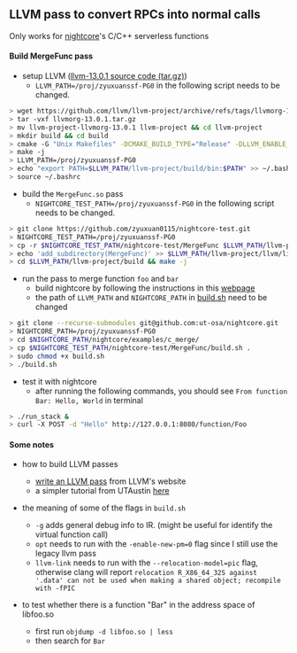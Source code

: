 ## LLVM pass to convert RPCs into normal calls
Only works for [nightcore](https://github.com/ut-osa/nightcore)'s C/C++ serverless functions

#### Build MergeFunc pass

- setup LLVM ([llvm-13.0.1 source code (tar.gz)](https://github.com/llvm/llvm-project/releases/tag/llvmorg-13.0.1))
  + `LLVM_PATH=/proj/zyuxuanssf-PG0` in the following script needs to be changed.

```bash
> wget https://github.com/llvm/llvm-project/archive/refs/tags/llvmorg-13.0.1.tar.gz
> tar -vxf llvmorg-13.0.1.tar.gz
> mv llvm-project-llvmorg-13.0.1 llvm-project && cd llvm-project
> mkdir build && cd build
> cmake -G "Unix Makefiles" -DCMAKE_BUILD_TYPE="Release" -DLLVM_ENABLE_PROJECTS="clang;clang-tools-extra;compiler-rt;lldb;lld" DLLVM_ENABLE_RUNTIMES="libcxx;libcxxabi" ../llvm
> make -j
> LLVM_PATH=/proj/zyuxuanssf-PG0 
> echo "export PATH=$LLVM_PATH/llvm-project/build/bin:$PATH" >> ~/.bashrc
> source ~/.bashrc
```

- build the `MergeFunc.so` pass
  + `NIGHTCORE_TEST_PATH=/proj/zyuxuanssf-PG0` in the following script needs to be changed. 

```bash
> git clone https://github.com/zyuxuan0115/nightcore-test.git
> NIGHTCORE_TEST_PATH=/proj/zyuxuanssf-PG0 
> cp -r $NIGHTCORE_TEST_PATH/nightcore-test/MergeFunc $LLVM_PATH/llvm-project/llvm/lib/Transforms/
> echo 'add_subdirectory(MergeFunc)' >> $LLVM_PATH/llvm-project/llvm/lib/Transforms/CMakeList.txt
> cd $LLVM_PATH/llvm-project/build && make -j
```

- run the pass to merge function `foo` and `bar`
  + build nightcore by following the instructions in this [webpage](https://github.com/ut-osa/nightcore)
  + the path of `LLVM_PATH` and `NIGHTCORE_PATH` in [build.sh](https://github.com/zyuxuan0115/nightcore-test/blob/main/MergeFunc/build.sh) need to be changed

```bash
> git clone --recurse-submodules git@github.com:ut-osa/nightcore.git
> NIGHTCORE_PATH=/proj/zyuxuanssf-PG0 
> cd $NIGHTCORE_PATH/nightcore/examples/c_merge/
> cp $NIGHTCORE_TEST_PATH/nightcore-test/MergeFunc/build.sh .
> sudo chmod +x build.sh
> ./build.sh
```

- test it with nightcore
  + after running the following commands, you should see `From function Bar: Hello, World` in terminal
```bash
> ./run_stack &
> curl -X POST -d "Hello" http://127.0.0.1:8080/function/Foo
```

#### Some notes
- how to build LLVM passes
  + [write an LLVM pass](https://llvm.org/docs/WritingAnLLVMPass.html) from LLVM's website
  + a simpler tutorial from UTAustin [here](https://www.cs.utexas.edu/~pingali/CS380C/2020/assignments/llvm-guide.html)

- the meaning of some of the flags in `build.sh`
  + `-g` adds general debug info to IR. (might be useful for identify the virtual function call)
  + `opt` needs to run with the `-enable-new-pm=0` flag since I still use the legacy llvm pass
  + `llvm-link` needs to run with the `--relocation-model=pic` flag, otherwise clang will report `relocation R_X86_64_32S against '.data' can not be used when making a shared object; recompile with -fPIC` 

- to test whether there is a function "Bar" in the address space of libfoo.so
  + first run `objdump -d libfoo.so | less`
  + then search for `Bar`




